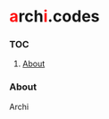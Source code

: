 # <span style="color: #ff1111">a</span>rch<span style="color: #ff1111">i</span>.codes

### TOC

1. [About](#About)

### About
Archi
